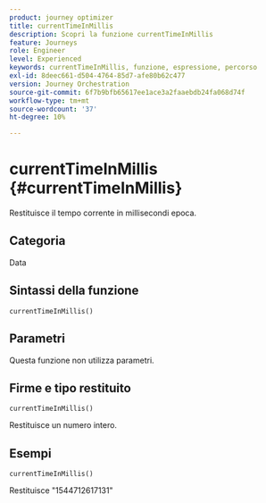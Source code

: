 ```yaml
---
product: journey optimizer
title: currentTimeInMillis
description: Scopri la funzione currentTimeInMillis
feature: Journeys
role: Engineer
level: Experienced
keywords: currentTimeInMillis, funzione, espressione, percorso
exl-id: 8deec661-d504-4764-85d7-afe80b62c477
version: Journey Orchestration
source-git-commit: 6f7b9bfb65617ee1ace3a2faaebdb24fa068d74f
workflow-type: tm+mt
source-wordcount: '37'
ht-degree: 10%

---
```


# currentTimeInMillis {#currentTimeInMillis}

Restituisce il tempo corrente in millisecondi epoca.

## Categoria

Data

## Sintassi della funzione

`currentTimeInMillis()`

## Parametri

Questa funzione non utilizza parametri.

## Firme e tipo restituito

`currentTimeInMillis()`

Restituisce un numero intero.

## Esempi

`currentTimeInMillis()`

Restituisce &quot;1544712617131&quot;
